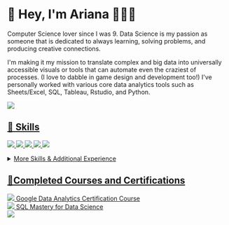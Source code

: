 # 👋 Hey, I'm Ariana 👩🏻‍💻

Computer Science lover since I was 9. Data Science is my passion as someone that is dedicated to always learning, solving problems, and producing creative connections. 

I'm making it my mission to translate complex and big data into universally accessible visuals or tools that can automate even the craziest of processes. (I love to dabble in game design and development too!)  I've personally worked with various core data analytics tools such as Sheets/Excel, SQL, Tableau, Rstudio, and Python.

<a href="https://www.linkedin.com/in/arianafaye-penalosa/">![](https://img.shields.io/badge/LinkedIn-0077B5?style=for-the-badge&logo=linkedin&logoColor=white)

## 💼 Skills
![](https://img.shields.io/badge/Python-3776AB?style=for-the-badge&logo=python&logoColor=white)
![](https://img.shields.io/badge/HTML-239120?style=for-the-badge&logo=html5&logoColor=white)
![](https://img.shields.io/badge/RStudio-75AADB?style=for-the-badge&logo=RStudio&logoColor=white)
![](https://img.shields.io/badge/Tableau-E97627?style=for-the-badge&logo=Tableau&logoColor=white)
![](https://img.shields.io/badge/MySQL-00000F?style=for-the-badge&logo=mysql&logoColor=white)

<details>
<summary>More Skills & Additional Experience</summary>
<br>

![](https://img.shields.io/badge/Atom-66595C?style=for-the-badge&logo=Atom&logoColor=white)
![](https://img.shields.io/badge/Unity-100000?style=for-the-badge&logo=unity&logoColor=white)
![](https://img.shields.io/badge/R-276DC3?style=for-the-badge&logo=r&logoColor=white)
![](https://img.shields.io/badge/Google%20Sheets-34A853?style=for-the-badge&logo=google-sheets&logoColor=white) / ![](https://img.shields.io/badge/Microsoft_Excel-217346?style=for-the-badge&logo=microsoft-excel&logoColor=white)
![](https://img.shields.io/badge/Raspberry%20Pi-A22846?style=for-the-badge&logo=Raspberry%20Pi&logoColor=white)

</details>

## 🌠Completed Courses and Certifications
![](https://img.shields.io/badge/Coursera-0056D2?style=for-the-badge&logo=Coursera&logoColor=white) Google Data Analytics Certification Course 
<br>
![](https://img.shields.io/badge/Udemy-EC5252?style=for-the-badge&logo=Udemy&logoColor=white) SQL Mastery for Data Science
<br>
![](https://img.shields.io/badge/Datacamp-05192D?style=for-the-badge&logo=datacamp&logoColor=65FF8F)
<br>


